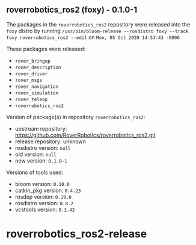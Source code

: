 ## roverrobotics_ros2 (foxy) - 0.1.0-1

The packages in the `roverrobotics_ros2` repository were released into the `foxy` distro by running `/usr/bin/bloom-release --rosdistro foxy --track foxy roverrobotics_ros2 --edit` on `Mon, 05 Oct 2020 14:53:43 -0000`

These packages were released:
- `rover_bringup`
- `rover_description`
- `rover_driver`
- `rover_msgs`
- `rover_navigation`
- `rover_simulation`
- `rover_teleop`
- `roverrobotics_ros2`

Version of package(s) in repository `roverrobotics_ros2`:

- upstream repository: https://github.com/RoverRobotics/roverrobotics_ros2.git
- release repository: unknown
- rosdistro version: `null`
- old version: `null`
- new version: `0.1.0-1`

Versions of tools used:

- bloom version: `0.10.0`
- catkin_pkg version: `0.4.23`
- rosdep version: `0.19.0`
- rosdistro version: `0.8.2`
- vcstools version: `0.1.42`


# roverrobotics_ros2-release